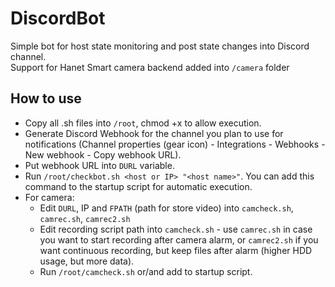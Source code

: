 # DiscordBot
Simple bot for host state monitoring and post state changes into Discord channel.  
Support for Hanet Smart camera backend added into `/camera` folder

## How to use
- Copy all .sh files into `/root`, chmod +x to allow execution.
- Generate Discord Webhook for the channel you plan to use for notifications (Channel properties (gear icon) - Integrations - Webhooks - New webhook - Copy webhook URL).
- Put webhook URL into `DURL` variable.
- Run `/root/checkbot.sh <host or IP> "<host name>"`. You can add this command to the startup script for automatic execution.
- For camera:
  - Edit `DURL`, IP and `FPATH` (path for store video) into `camcheck.sh`, `camrec.sh`, `camrec2.sh`
  - Edit recording script path into `camcheck.sh` - use `camrec.sh` in case you want to start recording after camera alarm, or `camrec2.sh` if you want continuous recording, but keep files after alarm (higher HDD usage, but more data).
  - Run `/root/camcheck.sh` or/and add to startup script.
